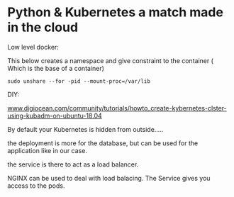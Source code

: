 # Python & Kubernetes a match made in the cloud



Low level docker:



This below creates a namespace and give constraint to the container ( Which is the base of a container)



`sudo unshare --for -pid --mount-proc=/var/lib`





DIY:



www.digiocean.com/community/tutorials/howto_create-kybernetes-clster-using-kubadm-on-ubuntu-18.04





By default your Kubernetes is hidden from outside.....



the deployment is more for the database, but can be used for the application like in our case.



 the service is there to act as a load balancer. 



NGINX can be used to deal with load balacing. The Service gives you access to the pods.


